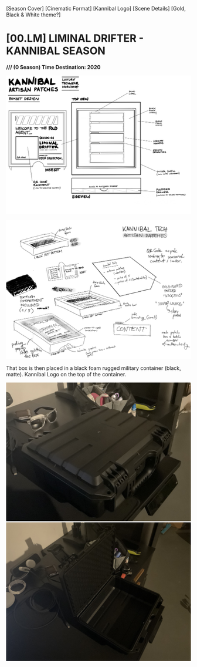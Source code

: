 [Season Cover] [Cinematic Format] [Kannibal Logo] [Scene Details] [Gold, Black & White theme?]

# [00.LM] LIMINAL DRIFTER - KANNIBAL SEASON

**/// (0 Season) Time Destination: 2020**

![tag](01-IMG-0619.PNG)

![tag](02-IMG-0618.PNG)

That box is then placed in a black foam rugged military container (black, matte).
Kannibal Logo on the top of the container.

![tag](IMG-1541.jpg)
![tag](IMG-1540.jpg)

